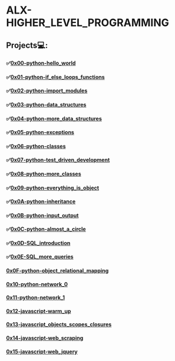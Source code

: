 # **ALX-HIGHER_LEVEL_PROGRAMMING**

## Projects💻:
#### ✅[0x00-python-hello_world](https://github.com/codenvibes/alx-higher_level_programming/tree/master/0x00-python-hello_world)
#### ✅[0x01-python-if_else_loops_functions](https://github.com/codenvibes/alx-higher_level_programming/tree/master/0x01-python-if_else_loops_functions)
#### ✅[0x02-python-import_modules](https://github.com/codenvibes/alx-higher_level_programming/tree/master/0x02-python-import_modules)
#### ✅[0x03-python-data_structures](https://github.com/codenvibes/alx-higher_level_programming/tree/master/0x03-python-data_structures)
#### ✅[0x04-python-more_data_structures](https://github.com/codenvibes/alx-higher_level_programming/tree/master/0x04-python-more_data_structures)
#### ✅[0x05-python-exceptions](https://github.com/codenvibes/alx-higher_level_programming/tree/master/0x05-python-exceptions)
#### ✅[0x06-python-classes](https://github.com/codenvibes/alx-higher_level_programming/tree/master/0x06-python-classes)
#### ✅[0x07-python-test_driven_development](https://github.com/codenvibes/alx-higher_level_programming/tree/master/0x07-python-test_driven_development)
#### ✅[0x08-python-more_classes](https://github.com/codenvibes/alx-higher_level_programming/tree/master/0x08-python-more_classes)
#### ✅[0x09-python-everything_is_object](https://github.com/codenvibes/alx-higher_level_programming/tree/master/0x09-python-everything_is_object)
#### ✅[0x0A-python-inheritance](https://github.com/codenvibes/alx-higher_level_programming/tree/master/0x0A-python-inheritance)
#### ✅[0x0B-python-input_output](https://github.com/codenvibes/alx-higher_level_programming/tree/master/0x0B-python-input_output)
#### ✅[0x0C-python-almost_a_circle](https://github.com/codenvibes/alx-higher_level_programming/tree/master/0x0C-python-almost_a_circle)
#### ✅[0x0D-SQL_introduction](https://github.com/codenvibes/alx-higher_level_programming/tree/master/0x0D-SQL_introduction)
#### ✅[0x0E-SQL_more_queries](https://github.com/codenvibes/alx-higher_level_programming/tree/master/0x0E-SQL_more_queries)
#### [0x0F-python-object_relational_mapping]()
#### [0x10-python-network_0]()
#### [0x11-python-network_1]()
#### [0x12-javascript-warm_up]()
#### [0x13-javascript_objects_scopes_closures]()
#### [0x14-javascript-web_scraping]()
#### [0x15-javascript-web_jquery]()